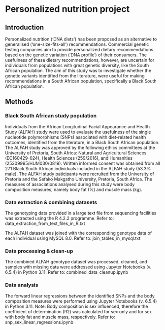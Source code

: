 # Personalized nutrition project

## Introduction
Personalized nutrition (‘DNA diets’) has been proposed as an alternative to generalised (‘one-size-fits-all’) recommendations. Commercial genetic testing companies aim to provide personalized dietary recommendations based on the genetic variation (‘DNA profile’) of their consumers. The usefulness of these dietary recommendations, however, are uncertain for individuals from populations with great genetic diversity, like the South African population. The aim of this study was to investigate whether the genetic variants identified from the literature, were useful for making recommendations in a South African population, specifically a Black South African population.

## Methods

### Black South African study population
Individuals from the African Longitudinal Facial Appearance and Health Study (ALFAH) study were used to evaluate the usefulness of the single nucleotide polymorphisms (SNPs) associated with diet-related health outcomes, identified from the literature, in a Black South African population. The ALFAH study was approved by the following ethics committees at the University of Pretoria, South Africa: Natural and Agricultural Sciences (EC160429-024), Health Sciences (259/2016), and Humanities (25309995/HUM030/0819). Written informed consent was obtained from all 271 Black South African individuals included in the ALFAH study (53.3% male). The ALFAH study paticipants were recruited from the University of Pretoria and the Sefako Makgatho University, Pretoria, South Africa. The measures of associations analysed during this study were body composition measures, namely body fat (%) and muscle mass (kg).

### Data extraction & combining datasets
The genotyping data provided in a large text file from sequencing facilities was extracted using the R 4.2.2 programme. Refer to: data_extraction_from_text_files_in_R.txt

The ALFAH dataset was joined with the corresponding genotype data of each individual using MySQL 8.0. Refer to: join_tables_in_mysql.txt

### Data processing & clean-up
The combined ALFAH genotype dataset was processed, cleaned, and samples with missing data were addressed using Jupyter Notebooks (v. 6.5.4) in Python 3.11. Refer to: combined_data_cleanup.ipynb

### Data analysis
The forward linear regressions between the identified SNPs and the body composition measures were performed using Jupyter Notebooks (v. 6.5.4) in Python 3.11. Note: Body composition is sex influenced, therefore the coefficient of determination (R2) was calculated for sex only and for sex with body fat and muscle mass, respectively. Refer to: snp_sex_linear_regressions.ipynb
